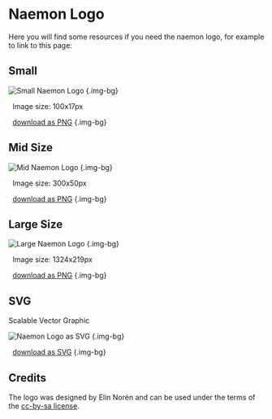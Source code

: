 # Naemon Logo


Here you will find some resources if you need the naemon logo, for example to link to this page:


## Small

![Small Naemon Logo](/images/logo/logo_small.png) {.img-bg}

<i class="fa-regular fa-image"></i>&nbsp;
Image size: 100x17px

<i class="fa-solid fa-download"></i>&nbsp;
[download as PNG](/images/logo/logo_small.png) {.img-bg}


## Mid Size

![Mid Naemon Logo](/images/logo/logo_middle.png) {.img-bg}

<i class="fa-regular fa-image"></i>&nbsp;
Image size: 300x50px

<i class="fa-solid fa-download"></i>&nbsp;
[download as PNG](/images/logo/logo_middle.png) {.img-bg}

## Large Size

![Large Naemon Logo](/images/logo/logo_large.png) {.img-bg}

<i class="fa-regular fa-image"></i>&nbsp;
Image size: 1324x219px

<i class="fa-solid fa-download"></i>&nbsp;
[download as PNG](/images/logo/logo_large.png) {.img-bg}

## SVG

Scalable Vector Graphic

![Naemon Logo as SVG](/images/logo/naemonlogo.svg) {.img-bg}

<i class="fa-solid fa-download"></i>&nbsp;
[download as SVG](/images/logo/naemonlogo.svg) {.img-bg}



## Credits

The logo was designed by Elin Norén and can be used under the terms of the [cc-by-sa license](https://creativecommons.org/licenses/by-sa/3.0/de/deed.en).
